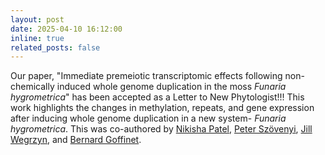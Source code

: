 ```yaml
---
layout: post
date: 2025-04-10 16:12:00
inline: true
related_posts: false
---
```


Our paper, "Immediate premeiotic transcriptomic effects following non-chemically induced whole genome duplication in the moss _Funaria hygrometrica_" has been accepted as a Letter to New Phytologist!!! This work highlights the changes in methylation, repeats, and gene expression after inducing whole genome duplication in a new system- _Funaria hygrometrica_. 
This was co-authored by [Nikisha Patel](https://internet3.trincoll.edu/facProfiles/Default.aspx?fid=1480972), [Peter Szövenyi](https://peterszovenyi.weebly.com/), [Jill Wegrzyn](https://plantcompgenomics.com/), and [Bernard Goffinet](https://bryology.eeb.uconn.edu/).
